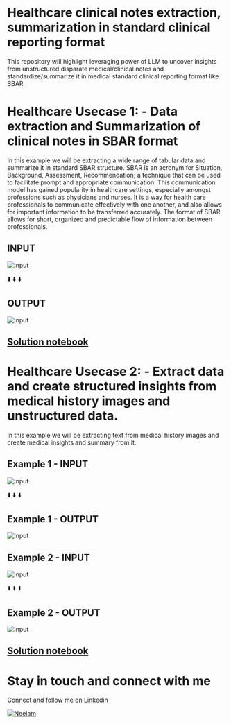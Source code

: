 # Healthcare clinical notes extraction, summarization in standard clinical reporting format
This repository will highlight leveraging power of LLM to uncover insights from unstructured disparate medical/clinical notes and standardize/summarize it in medical standard clinical reporting format like SBAR 

# Healthcare Usecase 1:  - Data extraction and Summarization of clinical notes in SBAR format
In this example we will be extracting a wide range of tabular data and summarize it in standard SBAR structure. SBAR is an acronym for Situation, Background, Assessment, Recommendation; a technique that can be used to facilitate prompt and appropriate communication. This communication model has gained popularity in healthcare settings, especially amongst professions such as physicians and nurses. It is a way for health care professionals to communicate effectively with one another, and also allows for important information to be transferred accurately. The format of SBAR allows for short, organized and predictable flow of information between professionals.

## INPUT

![input](tab.png)


:arrow_down:
:arrow_down:
:arrow_down:

## OUTPUT

 ![input](sbar.png)





## [Solution notebook](/usecase1.ipynb)

# Healthcare Usecase 2:  - Extract data and create structured insights from medical history images and unstructured data.
In this example we will be extracting text from medical history images and create medical insights and summary from it.


## Example 1  - INPUT

![input](hp1.png)

:arrow_down:
:arrow_down:
:arrow_down:

## Example 1  - OUTPUT
![input](summary.png)



 

## Example 2  - INPUT

![input](hp2.png)

:arrow_down:
:arrow_down:
:arrow_down:

## Example 2  - OUTPUT
![input](soap.png)




## [Solution notebook](/usecase2.ipynb)


# Stay in touch and connect with me
Connect and follow me on [Linkedin](https://www.linkedin.com/in/neelam-koshiya-3b8407120/)

<a href="https://www.linkedin.com/in/neelam-koshiya-3b8407120/" rel="Follow me">![Neelam](linkedin.jpg)</a>


